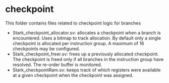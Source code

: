 # checkpoint
This folder contains files related to checkpoint logic for branches
* Stark_checkpoint_allocator.sv: allocates a checkpoint when a branch is encountered. Uses a bitmap to track allocation. By default only a single checkpoint is allocated per instruction group. A maximum of 16 checkpoints may be configured.
* Stark_checkpoint_freer.sv: frees up a previously allocated checkpoint. The checkpoint is freed only if all branches in the instruction group have resolved. The re-order buffer is monitored.
* Stark_checkpointRam.sv: keeps track of which registers were available at a given checkpoint when the checkpoint was assigned.

